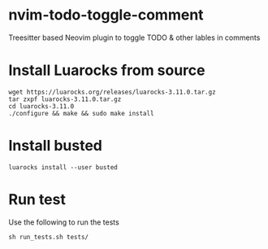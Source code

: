 # nvim-todo-toggle-comment
Treesitter based Neovim plugin to toggle TODO &amp; other lables in comments

# Install Luarocks from source

```
wget https://luarocks.org/releases/luarocks-3.11.0.tar.gz
tar zxpf luarocks-3.11.0.tar.gz
cd luarocks-3.11.0
./configure && make && sudo make install
```

# Install busted
```
luarocks install --user busted
```

# Run test

Use the following to run the tests
```
sh run_tests.sh tests/
```

